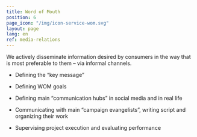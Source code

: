 ```yaml
---
title: Word of Mouth
position: 6
page_icon: "/img/icon-service-wom.svg"
layout: page
lang: en
ref: media-relations
---
```


We actively disseminate information desired by consumers in the way that is most preferable to them – via informal channels.

* Defining the “key message”

* Defining WOM goals

* Defining main “communication hubs” in social media and in real life

* Communicating with main “campaign evangelists”, writing script and organizing their work

* Supervising project execution and evaluating performance